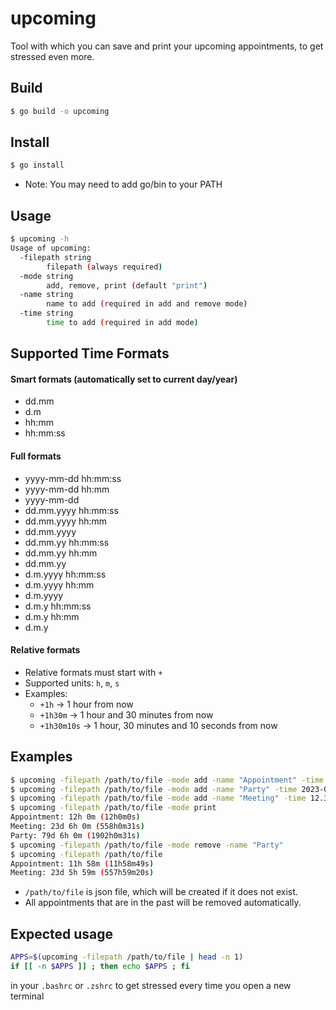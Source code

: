 # upcoming
Tool with which you can save and print your upcoming appointments, to get stressed even more.


## Build
```bash
$ go build -o upcoming
```

## Install
```bash
$ go install
```
- Note: You may need to add go/bin to your PATH

## Usage
```bash
$ upcoming -h
Usage of upcoming:
  -filepath string
        filepath (always required)
  -mode string
        add, remove, print (default "print")
  -name string
        name to add (required in add and remove mode)
  -time string
        time to add (required in add mode)
```

## Supported Time Formats
#### Smart formats (automatically set to current day/year)
- dd.mm
- d.m
- hh:mm
- hh:mm:ss
#### Full formats
- yyyy-mm-dd hh:mm:ss
- yyyy-mm-dd hh:mm
- yyyy-mm-dd
- dd.mm.yyyy hh:mm:ss
- dd.mm.yyyy hh:mm
- dd.mm.yyyy
- dd.mm.yy hh:mm:ss
- dd.mm.yy hh:mm
- dd.mm.yy
- d.m.yyyy hh:mm:ss
- d.m.yyyy hh:mm
- d.m.yyyy
- d.m.y hh:mm:ss
- d.m.y hh:mm
- d.m.y
#### Relative formats
- Relative formats must start with `+`
- Supported units: `h`, `m`, `s`
- Examples:
  - `+1h` -> 1 hour from now
  - `+1h30m` -> 1 hour and 30 minutes from now
  - `+1h30m10s` -> 1 hour, 30 minutes and 10 seconds from now

## Examples
```bash
$ upcoming -filepath /path/to/file -mode add -name "Appointment" -time +12h
$ upcoming -filepath /path/to/file -mode add -name "Party" -time 2023-05-07
$ upcoming -filepath /path/to/file -mode add -name "Meeting" -time 12.3.2023 12:00
$ upcoming -filepath /path/to/file -mode print
Appointment: 12h 0m (12h0m0s)
Meeting: 23d 6h 0m (558h0m31s)
Party: 79d 6h 0m (1902h0m31s)
$ upcoming -filepath /path/to/file -mode remove -name "Party"
$ upcoming -filepath /path/to/file
Appointment: 11h 58m (11h58m49s)
Meeting: 23d 5h 59m (557h59m20s)
```
- `/path/to/file` is json file, which will be created if it does not exist.
- All appointments that are in the past will be removed automatically.

## Expected usage
```bash
APPS=$(upcoming -filepath /path/to/file | head -n 1)
if [[ -n $APPS ]] ; then echo $APPS ; fi
```
in your `.bashrc` or `.zshrc` to get stressed every time you open a new terminal